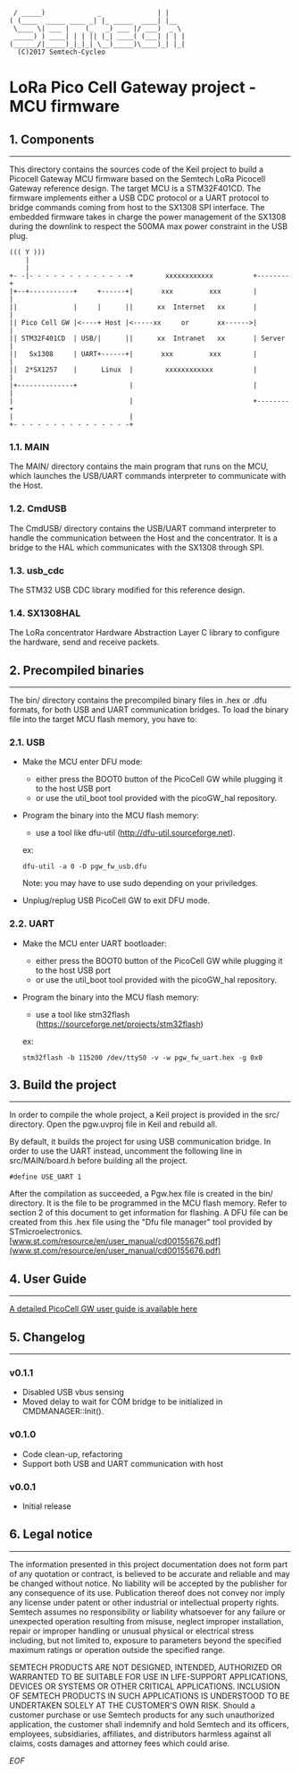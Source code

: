 	 / _____)             _              | |    
	( (____  _____ ____ _| |_ _____  ____| |__  
	 \____ \| ___ |    (_   _) ___ |/ ___)  _ \ 
	 _____) ) ____| | | || |_| ____( (___| | | |
	(______/|_____)_|_|_| \__)_____)\____)_| |_|
	  (C)2017 Semtech-Cycleo

LoRa Pico Cell Gateway project - MCU firmware
=============================================


## 1. Components
----------------

This directory contains the sources code of the Keil project to build a Picocell
Gateway MCU firmware based on the Semtech LoRa Picocell Gateway reference
design.
The target MCU is a STM32F401CD. The firmware implements either a USB CDC
protocol or a UART protocol to bridge commands coming from host to the SX1308
SPI interface.
The embedded firmware takes in charge the power management of the SX1308 during
the downlink to respect the 500MA max power constraint in the USB plug.


	((( Y )))
		|
		|
	+- -|- - - - - - - - - - - - -+        xxxxxxxxxxxx          +--------+
	|+--+-----------+     +------+|       xxx         xxx        |        |
	||              |     |      ||      xx  Internet   xx       |        |
	|| Pico Cell GW |<----+ Host |<-----xx     or       xx------>|        |
	|| STM32F401CD  | USB/|      ||      xx  Intranet   xx       | Server |
	||   Sx1308     | UART+------+|       xxx         xxx        |        |
	||  2*SX1257    |      Linux  |        xxxxxxxxxxxx          |        |
	|+--------------+             |                              |        |
	|                             |                              +--------+
	|                             |
	+- - - - - - - - - - - - - - -+


### 1.1. MAIN ###

The MAIN/ directory contains the main program that runs on the MCU, which
launches the USB/UART commands interpreter to communicate with the Host.

### 1.2. CmdUSB ###

The CmdUSB/ directory contains the USB/UART command interpreter to handle the
communication between the Host and the concentrator. It is a bridge to the HAL
which communicates with the SX1308 through SPI.

### 1.3. usb_cdc ###

The STM32 USB CDC library modified for this reference design.

### 1.4. SX1308HAL ###

The LoRa concentrator Hardware Abstraction Layer C library to configure the
hardware, send and receive packets.


## 2. Precompiled binaries
--------------------------

The bin/ directory contains the precompiled binary files in .hex or .dfu
formats, for both USB and UART communication bridges.
To load the binary file into the target MCU flash memory, you have to:

### 2.1. USB

* Make the MCU enter DFU mode:
    - either press the BOOT0 button of the PicoCell GW while plugging it to the
    host USB port
    - or use the util_boot tool provided with the picoGW_hal repository.

* Program the binary into the MCU flash memory:
    - use a tool like dfu-util (http://dfu-util.sourceforge.net).

    ex:
    ```
    dfu-util -a 0 -D pgw_fw_usb.dfu
    ```

    Note: you may have to use sudo depending on your priviledges.

* Unplug/replug USB PicoCell GW to exit DFU mode.


### 2.2. UART

* Make the MCU enter UART bootloader:
    - either press the BOOT0 button of the PicoCell GW while plugging it to the
    host USB port
    - or use the util_boot tool provided with the picoGW_hal repository.

* Program the binary into the MCU flash memory:
    - use a tool like stm32flash (https://sourceforge.net/projects/stm32flash)

    ex:
    ```
    stm32flash -b 115200 /dev/ttyS0 -v -w pgw_fw_uart.hex -g 0x0
    ```


## 3. Build the project
-----------------------

In order to compile the whole project, a Keil project is provided in the src/
directory. Open the pgw.uvproj file in Keil and rebuild all.

By default, it builds the project for using USB communication bridge. In order
to use the UART instead, uncomment the following line in src/MAIN/board.h before
building all the project.

```
#define USE_UART 1
```

After the compilation as succeeded, a Pgw.hex file is created in the bin/
directory. It is the file to be programmed in the MCU flash memory. Refer to
section 2 of this document to get information for flashing.
A DFU file can be created from this .hex file using the "Dfu file manager" tool
provided by STmicroelectronics.
[www.st.com/resource/en/user_manual/cd00155676.pdf](www.st.com/resource/en/user_manual/cd00155676.pdf)


## 4. User Guide
----------------

[A detailed PicoCell GW user guide is available here](http://www.semtech.com/images/datasheet/PicoCell_Gateway_V1_0_User_Guide_V1_1.pdf)


## 5. Changelog
---------------

### v0.1.1  ###

* Disabled USB vbus sensing
* Moved delay to wait for COM bridge to be initialized in CMDMANAGER::Init().

### v0.1.0  ###

* Code clean-up, refactoring
* Support both USB and UART communication with host

### v0.0.1  ###

* Initial release


## 6. Legal notice
------------------

The information presented in this project documentation does not form part of 
any quotation or contract, is believed to be accurate and reliable and may be 
changed without notice. No liability will be accepted by the publisher for any 
consequence of its use. Publication thereof does not convey nor imply any 
license under patent or other industrial or intellectual property rights. 
Semtech assumes no responsibility or liability whatsoever for any failure or 
unexpected operation resulting from misuse, neglect improper installation, 
repair or improper handling or unusual physical or electrical stress 
including, but not limited to, exposure to parameters beyond the specified 
maximum ratings or operation outside the specified range. 

SEMTECH PRODUCTS ARE NOT DESIGNED, INTENDED, AUTHORIZED OR WARRANTED TO BE 
SUITABLE FOR USE IN LIFE-SUPPORT APPLICATIONS, DEVICES OR SYSTEMS OR OTHER 
CRITICAL APPLICATIONS. INCLUSION OF SEMTECH PRODUCTS IN SUCH APPLICATIONS IS 
UNDERSTOOD TO BE UNDERTAKEN SOLELY AT THE CUSTOMER'S OWN RISK. Should a
customer purchase or use Semtech products for any such unauthorized 
application, the customer shall indemnify and hold Semtech and its officers, 
employees, subsidiaries, affiliates, and distributors harmless against all 
claims, costs damages and attorney fees which could arise.

*EOF*
